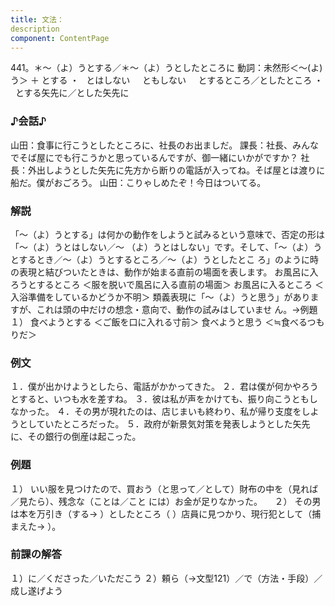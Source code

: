 ```yaml
---
title: 文法：
description
component: ContentPage
---
```



441。＊～（よ）うとする／＊～（よ）うとしたところに
動詞：未然形＜～(よ)う＞ ＋ とする ・
  とはしない  
  ともしない  
  とするところ／としたところ ・
  とする矢先に／とした矢先に  
### ♪会話♪
山田：食事に行こうとしたところに、社長のお出ましだ。 課長：社長、みんなでそば屋にでも行こうかと思っているんですが、御一緒にいかがですか？ 社長：外出しようとした矢先に先方から断りの電話が入ってね。そば屋とは渡りに船だ。僕がおごろう。 山田：こりゃしめたぞ！今日はついてる。
### 解説
「～（よ）うとする」は何かの動作をしようと試みるという意味で、否定の形は「～（よ）うとはしない／～ （よ）うとはしない」です。そして、「～（よ）うとするとき／～（よ）うとするところ／～（よ）うとしたとこ ろ」のように時の表現と結びついたときは、動作が始まる直前の場面を表します。
お風呂に入ろうとするところ ＜服を脱いで風呂に入る直前の場面＞ お風呂に入るところ ＜入浴準備をしているかどうか不明＞
類義表現に「～（よ）うと思う」がありますが、これは頭の中だけの想念・意向で、動作の試みはしていませ ん。→例題１）
食べようとする ＜ご飯を口に入れる寸前＞ 食べようと思う ＜≒食べるつもりだ＞
### 例文
１．僕が出かけようとしたら、電話がかかってきた。
２．君は僕が何かやろうとすると、いつも水を差すね。
３．彼は私が声をかけても、振り向こうともしなかった。
４．その男が現れたのは、店じまいも終わり、私が帰り支度をしようとしていたところだった。
５．政府が新景気対策を発表しようとした矢先に、その銀行の倒産は起こった。
### 例題
１） いい服を見つけたので、買おう（と思って／として）財布の中を（見れば／見たら）、残念な（ことは／こと
には）お金が足りなかった。    
２） その男は本を万引き（する→ ）としたところ（ ）店員に見つかり、現行犯として（捕まえた→ ）。
### 前課の解答
１）に／くださった／いただこう
２）頼ら（→文型121）／で（方法・手段）／成し遂げよう

